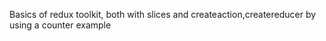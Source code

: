 Basics of redux toolkit, both with slices and createaction,createreducer by using a counter example
